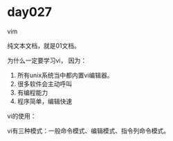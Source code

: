 # day027

vim

纯文本文档，就是01文档。

为什么一定要学习vi， 因为：

1. 所有unix系统当中都内置vi编辑器。
2. 很多软件会主动呼叫
3. 有编程能力
4. 程序简单，编辑快速





vi的使用：

vi有三种模式：一般命令模式、编辑模式、指令列命令模式。

